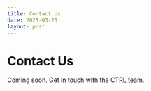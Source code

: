 ```yaml
---
title: Contact Us
date: 2025-03-25
layout: post
---
```


# Contact Us

Coming soon. Get in touch with the CTRL team. 